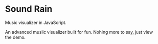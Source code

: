 # Sound Rain
Music visualizer in JavaScript.

An advanced musiic visualizer built for fun. Nohing more to say, just view the demo.
